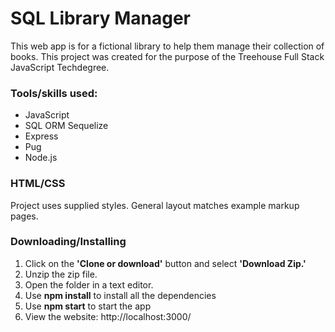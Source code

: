 # SQL Library Manager
This web app is for a fictional library to help them manage their collection of books.
This project was created for the purpose of the Treehouse Full Stack JavaScript Techdegree.

### Tools/skills used:
<ul>
<li>JavaScript</li>
<li>SQL ORM Sequelize</li>
<li>Express</li>
<li>Pug</li>
<li>Node.js</li>
</ul>

### HTML/CSS
Project uses supplied styles.
General layout matches example markup pages.

### Downloading/Installing
<ol>
  <li>Click on the <strong>'Clone or download'</strong> button and select <strong>'Download Zip.'</strong></li>

<li>Unzip the zip file.</li>

<li>Open the folder in a text editor.</li>

<li>Use <strong>npm install</strong> to install all the dependencies</li>

<li>Use <strong>npm start</strong> to start the app</li>

<li>View the website: http://localhost:3000/</li>
</ol>

